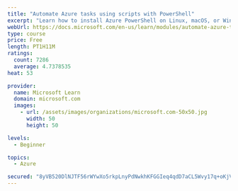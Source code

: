 ```yaml
---
title: "Automate Azure tasks using scripts with PowerShell"
excerpt: "Learn how to install Azure PowerShell on Linux, macOS, or Windows and then connect to Azure and manage your resources."
webUrl: https://docs.microsoft.com/en-us/learn/modules/automate-azure-tasks-with-powershell/
type: course
price: Free
length: PT1H11M
ratings:
  count: 7286
  average: 4.7378535
heat: 53

provider:
  name: Microsoft Learn
  domain: microsoft.com
  images:
    - url: /assets/images/organizations/microsoft.com-50x50.jpg
      width: 50
      height: 50

levels:
  - Beginner

topics:
  - Azure

secured: "8yVB520DlNJTF56rWYwXo5rkpLnyPdNwkhKFGGIeq4qdD7aCL5Wvy17q+oKjV2JOz/8wnb2MeTq+Oo/JxcyzhlzG6As03975bdY2naKb76DJJxaVvsQyVSwUO1X/+F20aLSCgU611qmsyGgtdjyyJcDDkumZT3wrJyCpX6MIs0oEEx5WGZKZ5g51jr8rV+2pROEoV/xKUXsh/doWULgPE5WBK+iIEH0vnaGFikybID510LsJNtRLCDcZdxI+eLtMSQhw7hMQy8NrFElmrQlu1l1xEsmJsQHwbYJIyDFoswOJlD5IxwrlmoLPgtfLbktq4G2gMD2DuC93aLlw9rs5fstqHWIgAaPjXH4xOtu/oB9p6PrW/znd5s+XXpyGXJRZT26E+HjJN3tRGOYaa7FL6YXUrsMNhT4kD4gJgLTWXcI=;VwjreD56FbV9IMBmr6HbtQ=="
---
```


